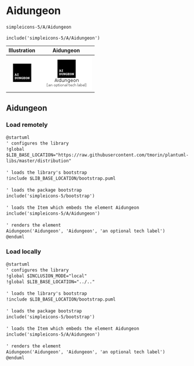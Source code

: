 # Aidungeon


```text
simpleicons-5/A/Aidungeon
```

```text
include('simpleicons-5/A/Aidungeon')
```



| Illustration | Aidungeon |
| :---: | :---: |
| ![illustration for Illustration](../../simpleicons-5/A/Aidungeon.png) | ![illustration for Aidungeon](../../simpleicons-5/A/Aidungeon.Local.png) |




## Aidungeon

### Load remotely
```plantuml
@startuml
' configures the library
!global $LIB_BASE_LOCATION="https://raw.githubusercontent.com/tmorin/plantuml-libs/master/distribution"

' loads the library's bootstrap
!include $LIB_BASE_LOCATION/bootstrap.puml

' loads the package bootstrap
include('simpleicons-5/bootstrap')

' loads the Item which embeds the element Aidungeon
include('simpleicons-5/A/Aidungeon')

' renders the element
Aidungeon('Aidungeon', 'Aidungeon', 'an optional tech label')
@enduml
```

### Load locally
```plantuml
@startuml
' configures the library
!global $INCLUSION_MODE="local"
!global $LIB_BASE_LOCATION="../.."

' loads the library's bootstrap
!include $LIB_BASE_LOCATION/bootstrap.puml

' loads the package bootstrap
include('simpleicons-5/bootstrap')

' loads the Item which embeds the element Aidungeon
include('simpleicons-5/A/Aidungeon')

' renders the element
Aidungeon('Aidungeon', 'Aidungeon', 'an optional tech label')
@enduml
```

